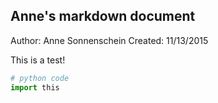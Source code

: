 ## Anne's markdown document

Author: Anne Sonnenschein Created: 11/13/2015

This is a test!

```python
# python code
import this
```

